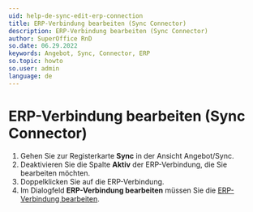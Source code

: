 ```yaml
---
uid: help-de-sync-edit-erp-connection
title: ERP-Verbindung bearbeiten (Sync Connector)
description: ERP-Verbindung bearbeiten (Sync Connector)
author: SuperOffice RnD
so.date: 06.29.2022
keywords: Angebot, Sync, Connector, ERP
so.topic: howto
so.user: admin
language: de
---
```


# ERP-Verbindung bearbeiten (Sync Connector)

1. Gehen Sie zur Registerkarte **Sync** in der Ansicht Angebot/Sync.
2. Deaktivieren Sie die Spalte **Aktiv** der ERP-Verbindung, die Sie bearbeiten möchten.
3. Doppelklicken Sie auf die ERP-Verbindung.
4. Im Dialogfeld **ERP-Verbindung bearbeiten** müssen Sie die [ERP-Verbindung bearbeiten][1].

<!-- Referenced links -->
[1]: sync-add-erp-connection.md

<!-- Referenced images -->
